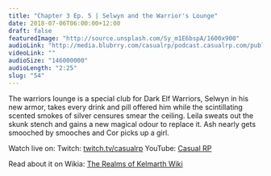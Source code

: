 ```yaml
---
title: "Chapter 3 Ep. 5 | Selwyn and the Warrior's Lounge"
date: 2018-07-06T06:00:00+12:00
draft: false
featuredImage: "http://source.unsplash.com/Sy_m1E6bspA/1600x900"
audioLink: "http://media.blubrry.com/casualrp/podcast.casualrp.com/public/Chapter%203%20Ep.%205%20_%20Selwyn%20and%20the%20Warriors%20Lounge.mp3"
videoLink: ""
audioSize: "146000000"
audioLength: "2:25"
slug: "54"
---
```


The warriors lounge is a special club for Dark Elf Warriors, Selwyn in his new armor, takes every drink and pill offered him while the scintillating scented smokes of silver censures smear the ceiling. Leila sweats out the skunk stench and gains a new magical odour to replace it. Ash nearly gets smooched by smooches and Cor picks up a girl.

Watch live on:
Twitch: [twitch.tv/casualrp](https://www.twitch.tv/casualrp)
YouTube: [Casual RP](https://www.youtube.com/channel/UCtwWrvy-YgFQpw9eXMwuHbw)

Read about it on Wikia: [The Realms of Kelmarth Wiki](http://therealmsofkelmarth.wikia.com/wiki/The_Jungle_Campaign)
